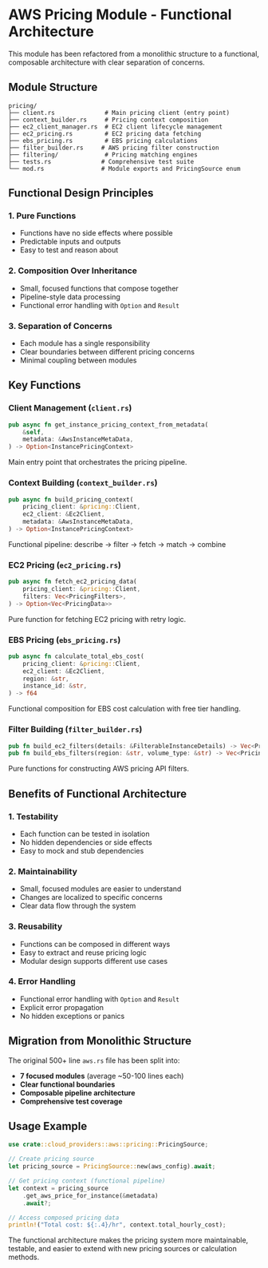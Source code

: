 # AWS Pricing Module - Functional Architecture

This module has been refactored from a monolithic structure to a functional, composable architecture with clear separation of concerns.

## Module Structure

```
pricing/
├── client.rs              # Main pricing client (entry point)
├── context_builder.rs     # Pricing context composition
├── ec2_client_manager.rs  # EC2 client lifecycle management
├── ec2_pricing.rs         # EC2 pricing data fetching
├── ebs_pricing.rs         # EBS pricing calculations
├── filter_builder.rs     # AWS pricing filter construction
├── filtering/             # Pricing matching engines
├── tests.rs              # Comprehensive test suite
└── mod.rs                # Module exports and PricingSource enum
```

## Functional Design Principles

### 1. **Pure Functions**
- Functions have no side effects where possible
- Predictable inputs and outputs
- Easy to test and reason about

### 2. **Composition Over Inheritance**
- Small, focused functions that compose together
- Pipeline-style data processing
- Functional error handling with `Option` and `Result`

### 3. **Separation of Concerns**
- Each module has a single responsibility
- Clear boundaries between different pricing concerns
- Minimal coupling between modules

## Key Functions

### Client Management (`client.rs`)
```rust
pub async fn get_instance_pricing_context_from_metadata(
    &self,
    metadata: &AwsInstanceMetaData,
) -> Option<InstancePricingContext>
```
Main entry point that orchestrates the pricing pipeline.

### Context Building (`context_builder.rs`)
```rust
pub async fn build_pricing_context(
    pricing_client: &pricing::Client,
    ec2_client: &Ec2Client,
    metadata: &AwsInstanceMetaData,
) -> Option<InstancePricingContext>
```
Functional pipeline: describe → filter → fetch → match → combine

### EC2 Pricing (`ec2_pricing.rs`)
```rust
pub async fn fetch_ec2_pricing_data(
    pricing_client: &pricing::Client,
    filters: Vec<PricingFilters>,
) -> Option<Vec<PricingData>>
```
Pure function for fetching EC2 pricing with retry logic.

### EBS Pricing (`ebs_pricing.rs`)
```rust
pub async fn calculate_total_ebs_cost(
    pricing_client: &pricing::Client,
    ec2_client: &Ec2Client,
    region: &str,
    instance_id: &str,
) -> f64
```
Functional composition for EBS cost calculation with free tier handling.

### Filter Building (`filter_builder.rs`)
```rust
pub fn build_ec2_filters(details: &FilterableInstanceDetails) -> Vec<PricingFilters>
pub fn build_ebs_filters(region: &str, volume_type: &str) -> Vec<PricingFilters>
```
Pure functions for constructing AWS pricing API filters.

## Benefits of Functional Architecture

### 1. **Testability**
- Each function can be tested in isolation
- No hidden dependencies or side effects
- Easy to mock and stub dependencies

### 2. **Maintainability**
- Small, focused modules are easier to understand
- Changes are localized to specific concerns
- Clear data flow through the system

### 3. **Reusability**
- Functions can be composed in different ways
- Easy to extract and reuse pricing logic
- Modular design supports different use cases

### 4. **Error Handling**
- Functional error handling with `Option` and `Result`
- Explicit error propagation
- No hidden exceptions or panics

## Migration from Monolithic Structure

The original 500+ line `aws.rs` file has been split into:
- **7 focused modules** (average ~50-100 lines each)
- **Clear functional boundaries**
- **Composable pipeline architecture**
- **Comprehensive test coverage**

## Usage Example

```rust
use crate::cloud_providers::aws::pricing::PricingSource;

// Create pricing source
let pricing_source = PricingSource::new(aws_config).await;

// Get pricing context (functional pipeline)
let context = pricing_source
    .get_aws_price_for_instance(&metadata)
    .await?;

// Access composed pricing data
println!("Total cost: ${:.4}/hr", context.total_hourly_cost);
```

The functional architecture makes the pricing system more maintainable, testable, and easier to extend with new pricing sources or calculation methods.
